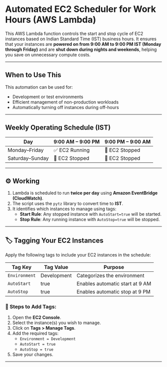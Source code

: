 # Automated EC2 Scheduler for Work Hours (AWS Lambda)

This AWS Lambda function controls the start and stop cycle of EC2 instances based on Indian Standard Time (IST) business hours. It ensures that your instances are **powered on from 9:00 AM to 9:00 PM IST (Monday through Friday)** and are **shut down during nights and weekends**, helping you save on unnecessary compute costs.

---

## When to Use This

This automation can be used for:

- Development or test environments  
- Efficient management of non-production workloads  
- Automatically turning off instances during off-hours  

---

## Weekly Operating Schedule (IST)

| Day           | 9:00 AM – 9:00 PM | 9:00 PM – 9:00 AM |
|----------------|-------------------|-------------------|
| Monday–Friday  | ✅ EC2 Running     | 🔴 EC2 Stopped    |
| Saturday–Sunday| 🔴 EC2 Stopped    | 🔴 EC2 Stopped    |

---

## ⚙️ Working

1. Lambda is scheduled to run **twice per day** using **Amazon EventBridge (CloudWatch)**.
2. The script uses the `pytz` library to convert time to **IST**.
3. It identifies which instances to manage using tags:
   - **Start Rule**: Any stopped instance with `AutoStart=true` will be started.
   - **Stop Rule**: Any running instance with `AutoStop=true` will be stopped.

---

## 🏷 Tagging Your EC2 Instances

Apply the following tags to include your EC2 instances in the schedule:

| Tag Key       | Tag Value   | Purpose                      |
|---------------|-------------|------------------------------|
| `Environment` | Development | Categorizes the environment  |
| `AutoStart`   | true        | Enables automatic start at 9 AM |
| `AutoStop`    | true        | Enables automatic stop at 9 PM  |

### 📝 Steps to Add Tags:

1. Open the **EC2 Console**.
2. Select the instance(s) you wish to manage.
3. Click on **Tags > Manage Tags**.
4. Add the required tags:
   - `Environment = Development`
   - `AutoStart = true`
   - `AutoStop = true`
5. Save your changes.

---

<!-- ### Architecture 
![ChatGPT Image Apr 5, 2025, 07_45_13 AM](https://github.com/user-attachments/assets/706083f0-ce7c-4168-89d2-debb15074612)
-->
 

 
